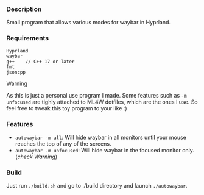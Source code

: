 ### Description
Small program that allows various modes for waybar in Hyprland. 
### Requirements
```
Hyprland
waybar
g++    // C++ 17 or later
fmt     
jsoncpp 
``` 

> [!Warning]
> As this is just a personal use program I made. Some features such as `-m unfocused` are tighly attached to ML4W dotfiles, which are the ones I use. So feel free to tweak this toy program to your like :)

### Features
- `autowaybar -m all`: Will hide waybar in all monitors until your mouse reaches the top of any of the screens.
- `autowaybar -m unfocused`: Will hide waybar in the focused monitor only. (*check Warning*)

### Build
Just run `./build.sh` and go to ./build directory and launch `./autowaybar`.
